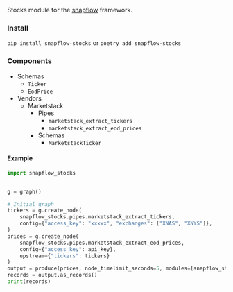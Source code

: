 Stocks module for the [snapflow](https://github.com/kvh/snapflow) framework.

### Install

`pip install snapflow-stocks` or `poetry add snapflow-stocks`

### Components

- Schemas
  - `Ticker`
  - `EodPrice`
- Vendors
  - Marketstack
    - Pipes
      - `marketstack_extract_tickers`
      - `marketstack_extract_eod_prices`
    - Schemas
      - `MarketstackTicker`

#### Example

```python
import snapflow_stocks


g = graph()

# Initial graph
tickers = g.create_node(
    snapflow_stocks.pipes.marketstack_extract_tickers,
    config={"access_key": "xxxxx", "exchanges": ["XNAS", "XNYS"]},
)
prices = g.create_node(
    snapflow_stocks.pipes.marketstack_extract_eod_prices,
    config={"access_key": api_key},
    upstream={"tickers": tickers}
)
output = produce(prices, node_timelimit_seconds=5, modules=[snapflow_stocks])
records = output.as_records()
print(records)
```
